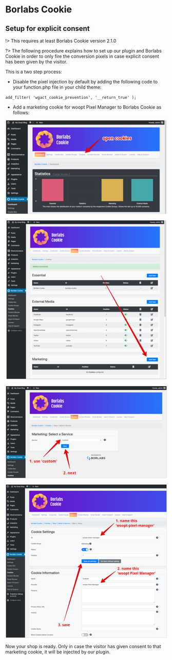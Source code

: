 # Borlabs Cookie

## Setup for explicit consent

!> This requires at least Borlabs Cookie version 2.1.0

?> The following procedure explains how to set up our plugin and Borlabs Cookie in order to only fire the conversion pixels in case explicit consent has been given by the visitor. 

This is a two step process:

- Disable the pixel injection by default by adding the following code to your function.php file in your child theme: 

`add_filter( 'wgact_cookie_prevention', '__return_true' );`

- Add a marketing cookie for woopt Pixel Manager to Borlabs Cookie as follows: 

![Borlabs 1](../_media/borlabs-1.png)

![Borlabs 2](../_media/borlabs-2.png)

![Borlabs 3](../_media/borlabs-3.png)

![Borlabs 4](../_media/borlabs-4.png)

Now your shop is ready. Only in case the visitor has given consent to that marketing cookie, it will be injected by our plugin.